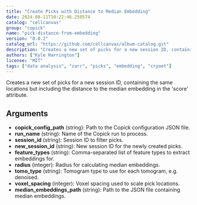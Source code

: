 ```yaml
---
title: "Create Picks with Distance to Median Embedding"
date: 2024-08-11T10:22:46.250574
catalog: "cellcanvas"
group: "copick"
name: "pick-distance-from-embedding"
version: "0.0.2"
catalog_url: "https://github.com/cellcanvas/album-catalog.git"
description: "Creates a new set of picks for a new session ID, containing the same locations but including the distance to the median embedding in the 'score' attribute."
authors: ["Kyle Harrington"]
license: "MIT"
tags: ["data analysis", "zarr", "picks", "embedding", "cryoet"]
---
```


Creates a new set of picks for a new session ID, containing the same locations but including the distance to the median embedding in the 'score' attribute.

## Arguments

- **copick_config_path** (string): Path to the Copick configuration JSON file.
- **run_name** (string): Name of the Copick run to process.
- **session_id** (string): Session ID to filter picks.
- **new_session_id** (string): New session ID for the newly created picks.
- **feature_types** (string): Comma-separated list of feature types to extract embeddings for.
- **radius** (integer): Radius for calculating median embeddings.
- **tomo_type** (string): Tomogram type to use for each tomogram, e.g. denoised.
- **voxel_spacing** (integer): Voxel spacing used to scale pick locations.
- **median_embeddings_path** (string): Path to the JSON file containing median embeddings.

